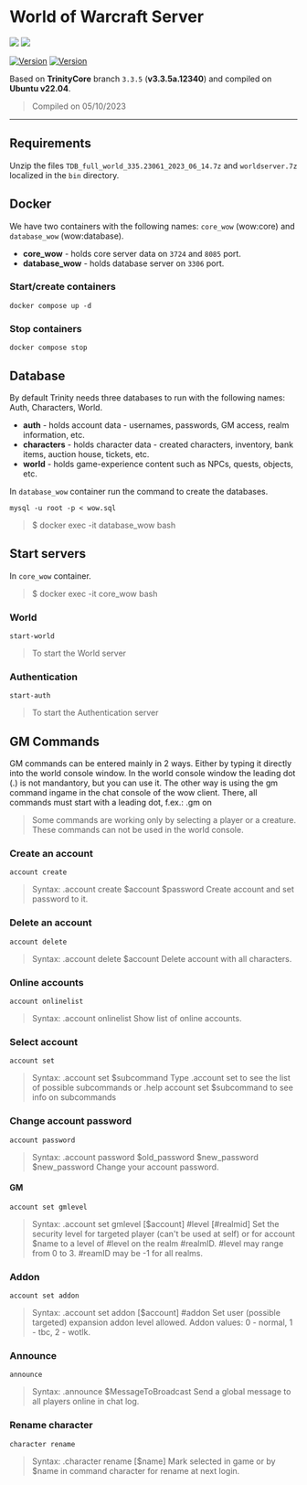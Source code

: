 # World of Warcraft Server

<image src="https://img.shields.io/badge/Shell_Script-121011?style=for-the-badge&logo=gnu-bash&logoColor=white"/> <image src="https://img.shields.io/badge/Docker-2496ED?style=for-the-badge&logo=docker&logoColor=white"/>

[![Version](https://img.shields.io/badge/Version-v1.0-success)]()
[![Version](https://img.shields.io/badge/Ubuntu-v22.04-blue)]()

Based on **TrinityCore** branch `3.3.5` (**v3.3.5a.12340**) and compiled on **Ubuntu v22.04**.
> Compiled on 05/10/2023

--------------

## Requirements

Unzip the files `TDB_full_world_335.23061_2023_06_14.7z` and `worldserver.7z` localized in the `bin` directory.

## Docker

We have two containers with the following names: `core_wow` (wow:core) and `database_wow` (wow:database).

- **core_wow** - holds core server data on `3724` and `8085` port.
- **database_wow** - holds database server on `3306` port.
 
### Start/create containers

```
docker compose up -d
```

### Stop containers

```
docker compose stop
```

## Database

By default Trinity needs three databases to run with the following names: Auth, Characters, World.

- **auth** - holds account data - usernames, passwords, GM access, realm information, etc.
- **characters** - holds character data - created characters, inventory, bank items, auction house, tickets, etc.
- **world** - holds game-experience content such as NPCs, quests, objects, etc.

In `database_wow` container run the command to create the databases.
```
mysql -u root -p < wow.sql
```
> $ docker exec -it database_wow bash

## Start servers

In `core_wow` container.

> $ docker exec -it core_wow bash

### World

```
start-world
```
> To start the World server

### Authentication

```
start-auth
```
> To start the Authentication server

## GM Commands

GM commands can be entered mainly in 2 ways. Either by typing it directly into the world console window. In the world console window the leading dot (.) is not mandantory, but you can use it. The other way is using the gm command ingame in the chat console of the wow client. There, all commands must start with a leading dot, f.ex.: .gm on

> Some commands are working only by selecting a player or a creature. These commands can not be used in the world console.

### Create an account

```
account create
```
> Syntax: .account create $account $password Create account and set password to it.

### Delete an account

```
account delete
```
> Syntax: .account delete $account Delete account with all characters.

### Online accounts

```
account onlinelist
```
> Syntax: .account onlinelist Show list of online accounts.

### Select account

```
account set
```
> Syntax: .account set $subcommand Type .account set to see the list of possible subcommands or .help account set $subcommand to see info on subcommands

### Change account password

```
account password
```
> Syntax: .account password $old_password $new_password $new_password Change your account password.

#### GM

```
account set gmlevel
```
> Syntax: .account set gmlevel [$account] #level [#realmid] Set the security level for targeted player (can't be used at self) or for account $name to a level of #level on the realm #realmID. #level may range from 0 to 3. #reamID may be -1 for all realms.

### Addon

```
account set addon
```
> Syntax: .account set addon [$account] #addon Set user (possible targeted) expansion addon level allowed. Addon values: 0 - normal, 1 - tbc, 2 - wotlk.

### Announce

```
announce
```
> Syntax: .announce $MessageToBroadcast Send a global message to all players online in chat log.

### Rename character

```
character rename
```
> Syntax: .character rename [$name] Mark selected in game or by $name in command character for rename at next login.
